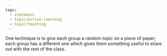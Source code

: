 ```yaml
---
tags:
  - statement
  - topic/active-learning
  - topic/teaching
---
```

One technique is to give each group a random topic on a piece of paper; each group has a different one which gives them something useful to share out with the rest of the class.
